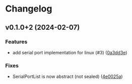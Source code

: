 # Changelog

## v0.1.0+2 (2024-02-07)

### Features

* add serial port implementation for linux (#3)
([0a3dd3e](https://github.com/frickly-systems/dart_serialport/commit/0a3dd3e4103af8f1c0c228685e0320f44da4b114))

### Fixes

* SerialPortList is now abstract (not sealed)
([4e0025a](https://github.com/frickly-systems/dart_serialport/commit/4e0025a53ec59ab3cd3e19774118b46fa83ee651))
